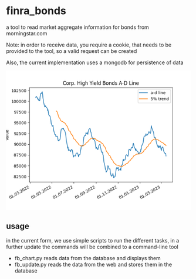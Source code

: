 # finra_bonds

a tool to read market aggregate information for bonds from morningstar.com

Note: in order to receive data, you require a cookie, that needs to be provided to the tool, so a valid request can be created

Also, the current implementation uses a mongodb for persistence of data

<img src="img/corp_high_yield.png" />

## usage

in the current form, we use simple scripts to run the different tasks, in a further update the commands will be combined to a command-line tool

* fb_chart.py reads data from the database and displays them
* fb_update.py reads the data from the web and stores them in the database

